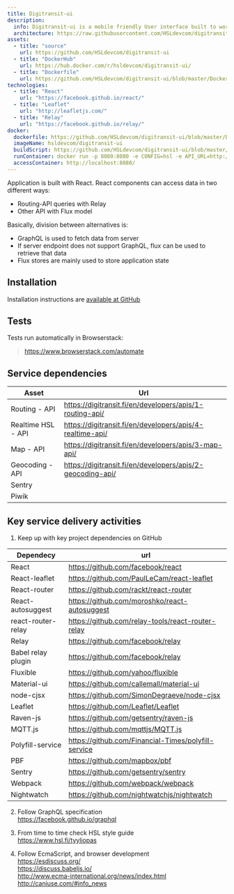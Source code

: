 ```yaml
---
title: Digitransit-ui
description:
  info: Digitransit-ui is a mobile friendly User interface built to work with Digitransit APIs.
  architecture: https://raw.githubusercontent.com/HSLdevcom/digitransit-site/master/src/pages/en/developers/services/5-digitransit-ui/architecture.xml
assets:
  - title: "source"
    url: https://github.com/HSLdevcom/digitransit-ui
  - title: "DockerHub"
    url: https://hub.docker.com/r/hsldevcom/digitransit-ui/
  - title: "Dockerfile"
    url: https://github.com/HSLdevcom/digitransit-ui/blob/master/Dockerfile
technologies:
  - title: "React"
    url: "https://facebook.github.io/react/"
  - title: "Leaflet"
    url: "http://leafletjs.com/"
  - title: "Relay"
    url: "https://facebook.github.io/relay/"
docker:
  dockerfile: https://github.com/HSLdevcom/digitransit-ui/blob/master/Dockerfile
  imageName: hsldevcom/digitransit-ui
  buildScript: https://github.com/HSLdevcom/digitransit-ui/blob/master/test/deploy.sh
  runContainer: docker run -p 8080:8080 -e CONFIG=hsl -e API_URL=http://api.digitransit.fi --name ui hsldevcom/digitransit-ui
  accessContainer: http://localhost:8080/
---
```


Application is built with React. React components can access data in two different ways:

- Routing-API queries with Relay
- Other API with Flux model

Basically, division between alternatives is:

- GraphQL is used to fetch data from server
- If server endpoint does not support GraphQL, flux can be used to retrieve that data
- Flux stores are mainly used to store application state

## Installation

Installation instructions are [available at GitHub](https://github.com/HSLdevcom/digitransit-ui/blob/master/docs/Installation.md)

## Tests

Tests run automatically in Browserstack:

> https://www.browserstack.com/automate

## Service dependencies

| Asset              | Url                                                        |
| ------------------ | ---------------------------------------------------------- |
| Routing - API      | https://digitransit.fi/en/developers/apis/1-routing-api/   |
| Realtime HSL - API | https://digitransit.fi/en/developers/apis/4-realtime-api/  |
| Map - API          | https://digitransit.fi/en/developers/apis/3-map-api/       |
| Geocoding - API    | https://digitransit.fi/en/developers/apis/2-geocoding-api/ |
| Sentry             |
| Piwik              |

## Key service delivery activities

1. Keep up with key project dependencies on GitHub

| Dependecy          | url                                                 |
| ------------------ | --------------------------------------------------- |
| React              | https://github.com/facebook/react                   |
| React-leaflet      | https://github.com/PaulLeCam/react-leaflet          |
| React-router       | https://github.com/rackt/react-router               |
| React-autosuggest  | https://github.com/moroshko/react-autosuggest       |
| react-router-relay | https://github.com/relay-tools/react-router-relay   |
| Relay              | https://github.com/facebook/relay                   |
| Babel relay plugin | https://github.com/facebook/relay                   |
| Fluxible           | https://github.com/yahoo/fluxible                   |
| Material-ui        | https://github.com/callemall/material-ui            |
| node-cjsx          | https://github.com/SimonDegraeve/node-cjsx          |
| Leaflet            | https://github.com/Leaflet/Leaflet                  |
| Raven-js           | https://github.com/getsentry/raven-js               |
| MQTT.js            | https://github.com/mqttjs/MQTT.js                   |
| Polyfill-service   | https://github.com/Financial-Times/polyfill-service |
| PBF                | https://github.com/mapbox/pbf                       |
| Sentry             | https://github.com/getsentry/sentry                 |
| Webpack            | https://github.com/webpack/webpack                  |
| Nightwatch         | https://github.com/nightwatchjs/nightwatch          |

2. Follow GraphQL specification<br/>
   https://facebook.github.io/graphql

3. From time to time check HSL style guide<br/>
   https://www.hsl.fi/tyyliopas

4. Follow EcmaScript, and browser development<br/>
   https://esdiscuss.org/<br/>
   https://discuss.babeljs.io/<br/>
   http://www.ecma-international.org/news/index.html<br/>
   http://caniuse.com/#info_news
